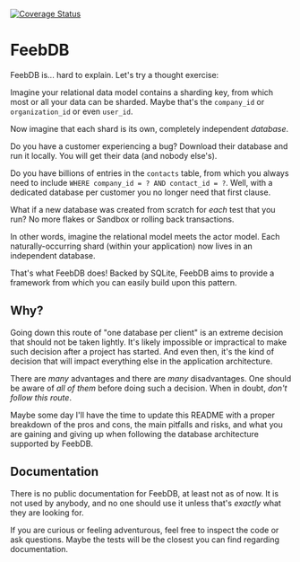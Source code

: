 [![Coverage Status](https://coveralls.io/repos/github/renatomassaro/FeebDB/badge.svg)](https://coveralls.io/github/renatomassaro/FeebDB?branch=main)

# FeebDB

FeebDB is... hard to explain. Let's try a thought exercise:

Imagine your relational data model contains a sharding key, from which most or all your data can be sharded. Maybe that's the `company_id` or `organization_id` or even `user_id`.

Now imagine that each shard is its own, completely independent _database_.

Do you have a customer experiencing a bug? Download their database and run it locally. You will get their data (and nobody else's).

Do you have billions of entries in the `contacts` table, from which you always need to include `WHERE company_id = ? AND contact_id = ?`. Well, with a dedicated database per customer you no longer need that first clause.

What if a new database was created from scratch for _each_ test that you run? No more flakes or Sandbox or rolling back transactions.

In other words, imagine the relational model meets the actor model. Each naturally-occurring shard (within your application) now lives in an independent database.

That's what FeebDB does! Backed by SQLite, FeebDB aims to provide a framework from which you can easily build upon this pattern.

## Why?

Going down this route of "one database per client" is an extreme decision that should not be taken lightly. It's likely impossible or impractical to make such decision after a project has started. And even then, it's the kind of decision that will impact everything else in the application architecture.

There are _many_ advantages and there are _many_ disadvantages. One should be aware of _all of them_ before doing such a decision. When in doubt, _don't follow this route_.

Maybe some day I'll have the time to update this README with a proper breakdown of the pros and cons, the main pitfalls and risks, and what you are gaining and giving up when following the database architecture supported by FeebDB.

## Documentation

There is no public documentation for FeebDB, at least not as of now. It is not used by anybody, and no one should use it unless that's _exactly_ what they are looking for.

If you are curious or feeling adventurous, feel free to inspect the code or ask questions. Maybe the tests will be the closest you can find regarding documentation.


